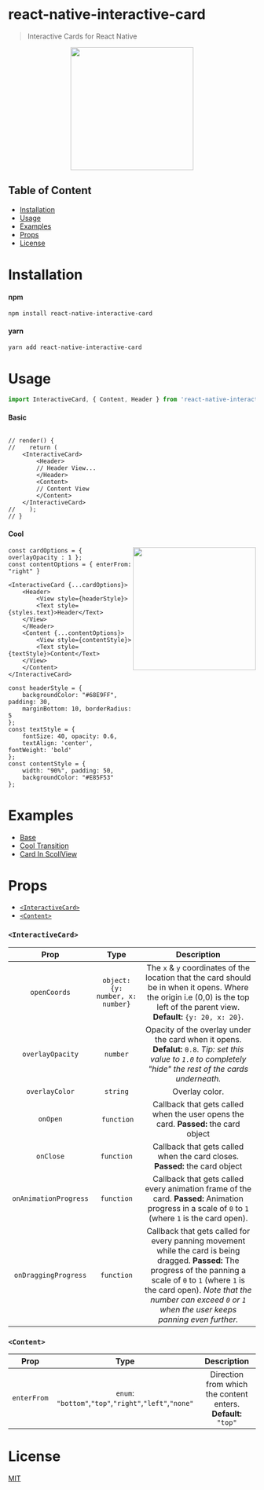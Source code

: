 # react-native-interactive-card
> Interactive Cards for React Native

<p align="center"><img width="250" src="https://thumbs.gfycat.com/DecisiveUnfoldedCaudata-size_restricted.gif" /></p>

## Table of Content
- [Installation](#installation)
- [Usage](#usage)
- [Examples](#examples)
- [Props](#props)
- [License](#license)

# Installation
#### npm
```Shell
npm install react-native-interactive-card
```
#### yarn
```Shell
yarn add react-native-interactive-card
```

# Usage

```javascript
import InteractiveCard, { Content, Header } from 'react-native-interactive-card'
```
#### Basic
```JSX

// render() {
//    return (
	<InteractiveCard>
	    <Header>
		// Header View...
	    </Header>
	    <Content>
		// Content View
	    </Content>
	</InteractiveCard>
//    );
// }
```

#### Cool
<img width="250" align="right" src="https://thumbs.gfycat.com/AmusedCompleteGallowaycow-size_restricted.gif" />

```JSX
const cardOptions = { overlayOpacity : 1 };
const contentOptions = { enterFrom: "right" }

<InteractiveCard {...cardOptions}>
    <Header>
    	<View style={headerStyle}>
	    <Text style={styles.text}>Header</Text>
	</View>
    </Header>
    <Content {...contentOptions}>
    	<View style={contentStyle}>
	    <Text style={textStyle}>Content</Text>
	</View>
    </Content>
</InteractiveCard>

const headerStyle = {
	backgroundColor: "#68E9FF", padding: 30, 
	marginBottom: 10, borderRadius: 5 
};
const textStyle = {
	fontSize: 40, opacity: 0.6,
	textAlign: 'center', fontWeight: 'bold'
};
const contentStyle = {
	width: "90%", padding: 50, 
	backgroundColor: "#E85F53"
};

```

# Examples
- [Base](https://github.com/billoosijok/react-native-interactive-card/tree/master/Example/App)
- [Cool Transition](https://github.com/billoosijok/react-native-interactive-card/tree/master/Example/App)
- [Card In ScollView](https://github.com/billoosijok/react-native-interactive-card/tree/master/Example/App)

# Props
- [`<InteractiveCard>`](#interactivecard)
- [`<Content>`](#content)

### `<InteractiveCard>`
| Prop  | Type | Description|
| :---: |:---:| :---:|
| `openCoords` | `object: {y: number, x: number}` | The `x` & `y` coordinates of the location that the card should be in when it opens. Where the origin i.e (0,0) is the top left of the parent view. **Default:** `{y: 20, x: 20}`. |
| `overlayOpacity` | `number` | Opacity of the overlay under the card when it opens. **Defalut:** `0.8`. _Tip: set this value to `1.0` to completely "hide" the rest of the cards underneath._ |
| `overlayColor`   | `string` | Overlay color. |
| `onOpen` |  `function` | Callback that gets called when the user opens the card. **Passed:** the card object |
| `onClose` | `function` | Callback that gets called when the card closes. **Passed:** the card object |
| `onAnimationProgress` | `function` | Callback that gets called every animation frame of the card. **Passed:** Animation progress in a scale of `0` to `1` (where `1` is the card open). |
| `onDraggingProgress` | `function` | Callback that gets called for every panning movement while the card is being dragged. **Passed:** The progress of the panning a scale of `0` to `1` (where `1` is the card open). _Note that the number can exceed `0` or `1` when the user keeps panning even further._ |


### `<Content>`
| Prop  | Type | Description|
| :---: |:---:| :---:|
| `enterFrom` | `enum`: `"bottom"`,`"top"`,`"right"`,`"left"`,`"none"` | Direction from which the content enters. **Default:** `"top"`|

# License
[MIT](https://github.com/billoosijok/react-native-interactive-card/blob/master/LICENSE)

